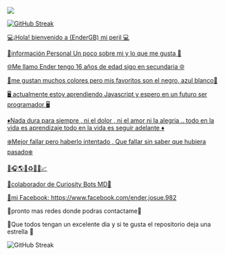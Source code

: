 <a href="https://api.whatsapp.com/send/?phone=50576390682&text=hola, buenas tardes&type=phone_number&app_absent=0" target="blank"><img src="https://img.shields.io/badge/contactame-whtsapp-25D366?style=for-the-badge&logo=whatsapp&logoColor=lightgreen" />






![GitHub Streak](https://streak-stats.demolab.com?user=EnderGB&theme=radical&border=000000ED)

💻¡Hola! bienvenido a (EnderGB) mi peril 💻

👑información Personal Un poco sobre mi y lo que me gusta 👑

🌐Me llamo Ender tengo 16 años de edad sigo en secundaria 🌐

🎀me gustan muchos colores pero mis favoritos son el negro, azul blanco🎀


🖥️ actualmente estoy aprendiendo Javascript y espero en un futuro ser programador 🖥️

♦️Nada dura para siempre , ni el dolor , ni el amor ni la alegria .. todo en la vida es aprendizaje todo en la vida es seguir adelante ♦️

❄️Mejor fallar pero haberlo intentado , Que fallar sin saber que hubiera pasado❄️

🎵🎧🌎💱♻️🎁🧩📈


💠colaborador de Curiosity Bots MD💠

👑mi Facebook: https://www.facebook.com/ender.josue.982


🍓pronto mas redes donde podras contactame🍓

🌟Que todos tengan un excelente dia y si te gusta el repositorio deja una estrella 🌟

![GitHub Streak](https://streak-stats.demolab.com?user=EnderGB&theme=radical&border=000000ED)
